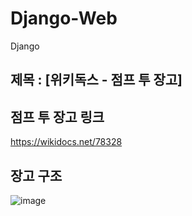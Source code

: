 # Django-Web
Django
## 제목 : [위키독스 - 점프 투 장고]

## 점프 투 장고 링크
https://wikidocs.net/78328

## 장고 구조
![image](https://github.com/Dgenealogy/Django-Web/assets/14217978/b5ce62e9-3bd8-49b3-89f7-d61729ca9afd)

